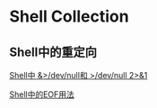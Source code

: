 # Shell Collection



## Shell中的重定向

[Shell中 &>/dev/null和 >/dev/null 2>&1](https://blog.csdn.net/weixin_34062469/article/details/91770118)

[Shell中的EOF用法](https://blog.csdn.net/weixin_38287155/article/details/95755583)